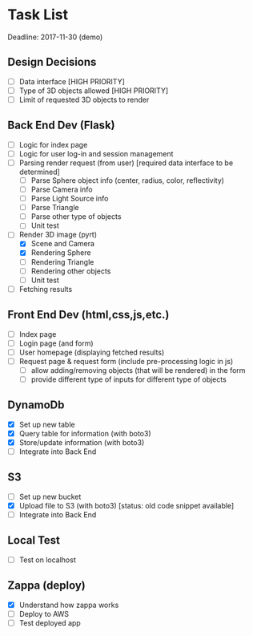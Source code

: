 # Task List

Deadline: 2017-11-30 (demo)

## Design Decisions
- [ ] Data interface [HIGH PRIORITY]
- [ ] Type of 3D objects allowed [HIGH PRIORITY]
- [ ] Limit of requested 3D objects to render

## Back End Dev (Flask)
- [ ] Logic for index page
- [ ] Logic for user log-in and session management
- [ ] Parsing render request (from user) [required data interface to be determined]
  - [ ] Parse Sphere object info (center, radius, color, reflectivity)
  - [ ] Parse Camera info
  - [ ] Parse Light Source info
  - [ ] Parse Triangle
  - [ ] Parse other type of objects
  - [ ] Unit test
- [ ] Render 3D image (pyrt)
  - [x] Scene and Camera
  - [x] Rendering Sphere
  - [ ] Rendering Triangle
  - [ ] Rendering other objects
  - [ ] Unit test
- [ ] Fetching results

## Front End Dev (html,css,js,etc.)
- [ ] Index page
- [ ] Login page (and form)
- [ ] User homepage (displaying fetched results)
- [ ] Request page & request form (include pre-processing logic in js)
  - [ ] allow adding/removing objects (that will be rendered) in the form
  - [ ] provide different type of inputs for different type of objects

## DynamoDb
- [x] Set up new table
- [x] Query table for information (with boto3)
- [x] Store/update information (with boto3)
- [ ] Integrate into Back End

## S3
- [ ] Set up new bucket
- [X] Upload file to S3 (with boto3) [status: old code snippet available]
- [ ] Integrate into Back End

## Local Test
- [ ] Test on localhost

## Zappa (deploy)
- [x] Understand how zappa works
- [ ] Deploy to AWS
- [ ] Test deployed app
